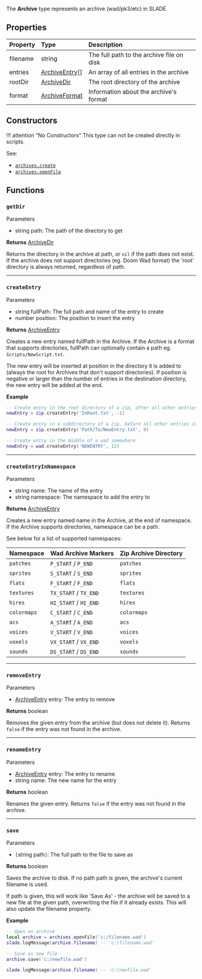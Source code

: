 The **Archive** type represents an archive (wad/pk3/etc) in SLADE.

## Properties

| Property | Type | Description |
|:---------|:-----|:------------|
<prop>filename</prop> | <type>string</type> | The full path to the archive file on disk
<prop>entries</prop> | <type>[ArchiveEntry](ArchiveEntry.md)\[\]</type> | An array of all entries in the archive
<prop>rootDir</prop> | <type>[ArchiveDir](ArchiveDir.md)</type> | The root directory of the archive
<prop>format</prop> | <type>[ArchiveFormat](ArchiveFormat.md)</type> | Information about the archive's format

## Constructors

!!! attention "No Constructors"
    This type can not be created directly in scripts.

<listhead>See:</listhead>

* <code>[archives.create](../Namespaces/Archives.md#create)</code>
* <code>[archives.openFile](../Namespaces/Archives.md#openfile)</code>

## Functions

### `getDir`

<listhead>Parameters</listhead>

* <type>string</type> <arg>path</arg>: The path of the directory to get

**Returns** <type>[ArchiveDir](ArchiveDir.md)</type>

Returns the directory in the archive at <arg>path</arg>, or `nil` if the path does not exist. If the archive does not support directories (eg. Doom Wad format) the 'root' directory is always returned, regardless of <arg>path</arg>.

---
### `createEntry`

<listhead>Parameters</listhead>

* <type>string</type> <arg>fullPath</arg>: The full path and name of the entry to create
* <type>number</type> <arg>position</arg>: The position to insert the entry

**Returns** <type>[ArchiveEntry](ArchiveEntry.md)</type>

Creates a new entry named <arg>fullPath</arg> in the Archive. If the Archive is a format that supports directories, <arg>fullPath</arg> can optionally contain a path eg. `Scripts/NewScript.txt`.

The new entry will be inserted at <arg>position</arg> in the directory it is added to (always the root for Archives that don't support directories). If <arg>position</arg> is negative or larger than the number of entries in the destination directory, the new entry will be added at the end.

**Example**

```lua
-- Create entry in the root directory of a zip, after all other entries
newEntry = zip.createEntry('InRoot.txt', -1)

-- Create entry in a subdirectory of a zip, before all other entries in the subdirectory
newEntry = zip.createEntry('Path/To/NewEntry.txt', 0)

-- Create entry in the middle of a wad somewhere
newEntry = wad.createEntry('NEWENTRY', 12)
```

---
### `createEntryInNamespace`

<listhead>Parameters</listhead>

* <type>string</type> <arg>name</arg>: The name of the entry
* <type>string</type> <arg>namespace</arg>: The namespace to add the entry to

**Returns** <type>[ArchiveEntry](ArchiveEntry.md)</type>

Creates a new entry named <arg>name</arg> in the Archive, at the end of <arg>namespace</arg>. If the Archive supports directories, <arg>namespace</arg> can be a path.

See below for a list of supported namespaces:

| Namespace | Wad Archive Markers | Zip Archive Directory |
|-----------|---------------------|-----------------------|
`patches` | `P_START` / `P_END` | `patches`
`sprites` | `S_START` / `S_END` | `sprites`
`flats` | `F_START` / `F_END` | `flats`
`textures` | `TX_START` / `TX_END` | `textures`
`hires` | `HI_START` / `HI_END` | `hires`
`colormaps` | `C_START` / `C_END` | `colormaps`
`acs` | `A_START` / `A_END` | `acs`
`voices` | `V_START` / `V_END` | `voices`
`voxels` | `VX_START` / `VX_END` | `voxels`
`sounds` | `DS_START` / `DS_END` | `sounds`

---
### `removeEntry`

<listhead>Parameters</listhead>

* <type>[ArchiveEntry](ArchiveEntry.md)</type> <arg>entry</arg>: The entry to remove

**Returns** <type>boolean</type>

Removes the given entry from the archive (but does not delete it). Returns `false` if the entry was not found in the archive.

---
### `renameEntry`

<listhead>Parameters</listhead>

* <type>[ArchiveEntry](ArchiveEntry.md)</type> <arg>entry</arg>: The entry to rename
* <type>string</type> <arg>name</arg>: The new name for the entry

**Returns** <type>boolean</type>

Renames the given entry. Returns `false` if the entry was not found in the archive.

---
### `save`

<listhead>Parameters</listhead>

* `[`<type>string</type> <arg>path</arg>`]`: The full path to the file to save as

**Returns** <type>boolean</type>

Saves the archive to disk. If no <arg>path</arg> path is given, the archive's current <prop>filename</prop> is used.

If <arg>path</arg> is given, this will work like 'Save As' - the archive will be saved to a new file at the given path, overwriting the file if it already exists. This will also update the <prop>filename</prop> property.

**Example**

```lua
-- Open an archive
local archive = archives.openFile('c:/filename.wad')
slade.logMessage(archive.filename) -- 'c:/filename.wad'

-- Save as new file
archive.save('c:/newfile.wad')

slade.logMessage(archive.filename) -- 'c:/newfile.wad'
```
